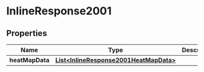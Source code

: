 

# InlineResponse2001

## Properties

Name | Type | Description | Notes
------------ | ------------- | ------------- | -------------
**heatMapData** | [**List&lt;InlineResponse2001HeatMapData&gt;**](InlineResponse2001HeatMapData.md) |  |  [optional]




